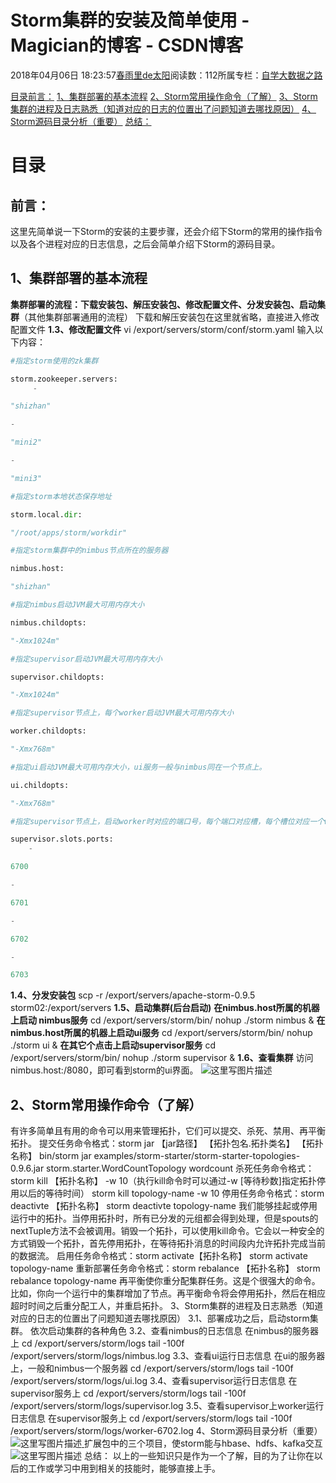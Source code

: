 
# Storm集群的安装及简单使用 - Magician的博客 - CSDN博客


2018年04月06日 18:23:57[春雨里de太阳](https://me.csdn.net/qq_16633405)阅读数：112所属专栏：[自学大数据之路](https://blog.csdn.net/column/details/18514.html)



[目录](#目录)[前言：](#前言)
[1、集群部署的基本流程](#1集群部署的基本流程)
[2、Storm常用操作命令（了解）](#2storm常用操作命令了解)
[3、Storm集群的进程及日志熟悉（知道对应的日志的位置出了问题知道去哪找原因）](#3storm集群的进程及日志熟悉知道对应的日志的位置出了问题知道去哪找原因)
[4、Storm源码目录分析（重要）](#4storm源码目录分析重要)
[总结：](#总结)


# 目录
## 前言：
这里先简单说一下Storm的安装的主要步骤，还会介绍下Storm的常用的操作指令以及各个进程对应的日志信息，之后会简单介绍下Storm的源码目录。
## 1、集群部署的基本流程
**集群部署的流程：下载安装包、解压安装包、修改配置文件、分发安装包、启动集群**（其他集群部署通用的流程）
下载和解压安装包在这里就省略，直接进入修改配置文件
**1.3、修改配置文件**
vi /export/servers/storm/conf/storm.yaml
输入以下内容：
```python
#指定storm使用的zk集群
```
```python
storm.zookeeper.servers:
     -
```
```python
"shizhan"
```
```python
-
```
```python
"mini2"
```
```python
-
```
```python
"mini3"
```
```python
#指定storm本地状态保存地址
```
```python
storm.local.dir:
```
```python
"/root/apps/storm/workdir"
```
```python
#指定storm集群中的nimbus节点所在的服务器
```
```python
nimbus.host:
```
```python
"shizhan"
```
```python
#指定nimbus启动JVM最大可用内存大小
```
```python
nimbus.childopts:
```
```python
"-Xmx1024m"
```
```python
#指定supervisor启动JVM最大可用内存大小
```
```python
supervisor.childopts:
```
```python
"-Xmx1024m"
```
```python
#指定supervisor节点上，每个worker启动JVM最大可用内存大小
```
```python
worker.childopts:
```
```python
"-Xmx768m"
```
```python
#指定ui启动JVM最大可用内存大小，ui服务一般与nimbus同在一个节点上。
```
```python
ui.childopts:
```
```python
"-Xmx768m"
```
```python
#指定supervisor节点上，启动worker时对应的端口号，每个端口对应槽，每个槽位对应一个worker
```
```python
supervisor.slots.ports:
    -
```
```python
6700
```
```python
-
```
```python
6701
```
```python
-
```
```python
6702
```
```python
-
```
```python
6703
```
**1.4、分发安装包**
scp -r /export/servers/apache-storm-0.9.5 storm02:/export/servers
**1.5、启动集群(后台启动)**
**在nimbus.host所属的机器上启动 nimbus服务**
cd /export/servers/storm/bin/
nohup ./storm nimbus &
**在nimbus.host所属的机器上启动ui服务**
cd /export/servers/storm/bin/
nohup ./storm ui &
**在其它个点击上启动supervisor服务**
cd /export/servers/storm/bin/
nohup ./storm supervisor &
**1.6、查看集群**
访问nimbus.host:/8080，即可看到storm的ui界面。
![这里写图片描述](https://img-blog.csdn.net/20180406181455970?watermark/2/text/aHR0cHM6Ly9ibG9nLmNzZG4ubmV0L3FxXzE2NjMzNDA1/font/5a6L5L2T/fontsize/400/fill/I0JBQkFCMA==/dissolve/70)
## 2、Storm常用操作命令（了解）
有许多简单且有用的命令可以用来管理拓扑，它们可以提交、杀死、禁用、再平衡拓扑。
提交任务命令格式：storm jar 【jar路径】 【拓扑包名.拓扑类名】 【拓扑名称】
bin/storm jar examples/storm-starter/storm-starter-topologies-0.9.6.jar storm.starter.WordCountTopology wordcount
杀死任务命令格式：storm kill 【拓扑名称】 -w 10（执行kill命令时可以通过-w [等待秒数]指定拓扑停用以后的等待时间）
storm kill topology-name -w 10
停用任务命令格式：storm deactivte  【拓扑名称】
storm deactivte topology-name
我们能够挂起或停用运行中的拓扑。当停用拓扑时，所有已分发的元组都会得到处理，但是spouts的nextTuple方法不会被调用。销毁一个拓扑，可以使用kill命令。它会以一种安全的方式销毁一个拓扑，首先停用拓扑，在等待拓扑消息的时间段内允许拓扑完成当前的数据流。
启用任务命令格式：storm activate【拓扑名称】
storm activate topology-name
重新部署任务命令格式：storm rebalance  【拓扑名称】
storm rebalance topology-name
再平衡使你重分配集群任务。这是个很强大的命令。比如，你向一个运行中的集群增加了节点。再平衡命令将会停用拓扑，然后在相应超时时间之后重分配工人，并重启拓扑。
3、Storm集群的进程及日志熟悉（知道对应的日志的位置出了问题知道去哪找原因）
3.1、部署成功之后，启动storm集群。
依次启动集群的各种角色
3.2、查看nimbus的日志信息
在nimbus的服务器上
cd /export/servers/storm/logs
tail -100f /export/servers/storm/logs/nimbus.log
3.3、查看ui运行日志信息
在ui的服务器上，一般和nimbus一个服务器
cd /export/servers/storm/logs
tail -100f /export/servers/storm/logs/ui.log
3.4、查看supervisor运行日志信息
在supervisor服务上
cd /export/servers/storm/logs
tail -100f /export/servers/storm/logs/supervisor.log
3.5、查看supervisor上worker运行日志信息
在supervisor服务上
cd /export/servers/storm/logs
tail -100f /export/servers/storm/logs/worker-6702.log
4、Storm源码目录分析（重要）
![这里写图片描述](https://img-blog.csdn.net/20180406181940568?watermark/2/text/aHR0cHM6Ly9ibG9nLmNzZG4ubmV0L3FxXzE2NjMzNDA1/font/5a6L5L2T/fontsize/400/fill/I0JBQkFCMA==/dissolve/70)[ ](https://img-blog.csdn.net/20180406181940568?watermark/2/text/aHR0cHM6Ly9ibG9nLmNzZG4ubmV0L3FxXzE2NjMzNDA1/font/5a6L5L2T/fontsize/400/fill/I0JBQkFCMA==/dissolve/70)
扩展包中的三个项目，使storm能与hbase、hdfs、kafka交互
![这里写图片描述](https://img-blog.csdn.net/20180406181947727?watermark/2/text/aHR0cHM6Ly9ibG9nLmNzZG4ubmV0L3FxXzE2NjMzNDA1/font/5a6L5L2T/fontsize/400/fill/I0JBQkFCMA==/dissolve/70)
总结：
以上的一些知识只是作为一个了解，目的为了让你在以后的工作或学习中用到相关的技能时，能够直接上手。

[
](https://img-blog.csdn.net/20180406181940568?watermark/2/text/aHR0cHM6Ly9ibG9nLmNzZG4ubmV0L3FxXzE2NjMzNDA1/font/5a6L5L2T/fontsize/400/fill/I0JBQkFCMA==/dissolve/70)
